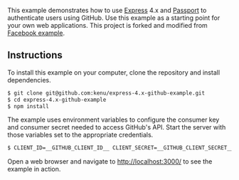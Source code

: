 This example demonstrates how to use [Express](http://expressjs.com/) 4.x and
[Passport](http://passportjs.org/) to authenticate users using GitHub.  Use
this example as a starting point for your own web applications.
This project is forked and modified from
[Facebook example](https://github.com/passport/express-4.x-facebook-example).

## Instructions

To install this example on your computer, clone the repository and install
dependencies.

```bash
$ git clone git@github.com:kenu/express-4.x-github-example.git
$ cd express-4.x-github-example
$ npm install
```

The example uses environment variables to configure the consumer key and
consumer secret needed to access GitHub's API.  Start the server with those
variables set to the appropriate credentials.

```bash
$ CLIENT_ID=__GITHUB_CLIENT_ID__ CLIENT_SECRET=__GITHUB_CLIENT_SECRET__ node server.js
```

Open a web browser and navigate to [http://localhost:3000/](http://localhost:3000/)
to see the example in action.


